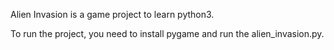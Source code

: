 Alien Invasion is a game project to learn python3.

To run the project, you need to install pygame and run the alien_invasion.py.
